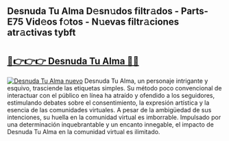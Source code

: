 ## Desnuda Tu Alma D𝚎sn𝚞dos filtr𝚊dos - Parts-E75 Vid𝚎os f𝚘tos - N𝚞evas filtr𝚊ciones atr𝚊ctivas tybft

# <h2><a href="http://mb5r9f1.tromn.icu/?c=Desnuda+Tu+Alma">🔗👉👉👉 Desnuda Tu Alma 🔗🔗</a></h2>

[![Desnuda Tu Alma nuevo](https://i.imgur.com/pEAQMta.gif)](http://mb5r9f1.tromn.icu/?c=Desnuda+Tu+Alma)
Desnuda Tu Alma, un personaje intrigante y esquivo, trasciende las etiquetas simples. Su método poco convencional de interactuar con el público en línea ha atraído y ofendido a los seguidores, estimulando debates sobre el consentimiento, la expresión artística y la esencia de las comunidades virtuales. A pesar de la ambigüedad de sus intenciones, su huella en la comunidad virtual es imborrable. Impulsado por una determinación inquebrantable y un encanto innegable, el impacto de Desnuda Tu Alma en la comunidad virtual es ilimitado.
